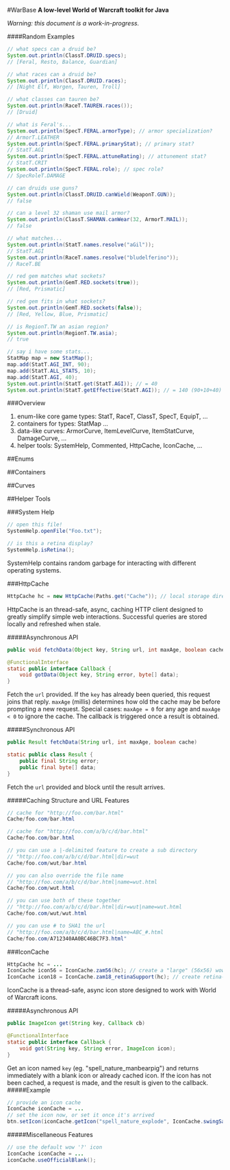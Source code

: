 #WarBase
**A low-level World of Warcraft toolkit for Java**

*Warning: this document is a work-in-progress.*

####Random Examples
```java
// what specs can a druid be?
System.out.println(ClassT.DRUID.specs);
// [Feral, Resto, Balance, Guardian]

// what races can a druid be?
System.out.println(ClassT.DRUID.races);
// [Night Elf, Worgen, Tauren, Troll]

// what classes can tauren be?
System.out.println(RaceT.TAUREN.races());
// [Druid]

// what is Feral's...
System.out.println(SpecT.FERAL.armorType); // armor specialization? 
// ArmorT.LEATHER
System.out.println(SpecT.FERAL.primaryStat); // primary stat?
// StatT.AGI
System.out.println(SpecT.FERAL.attuneRating); // attunement stat?
// StatT.CRIT
System.out.println(SpecT.FERAL.role); // spec role?
// SpecRoleT.DAMAGE

// can druids use guns?
System.out.println(ClassT.DRUID.canWield(WeaponT.GUN));
// false

// can a level 32 shaman use mail armor?
System.out.println(ClassT.SHAMAN.canWear(32, ArmorT.MAIL));
// false

// what matches...
System.out.println(StatT.names.resolve("aGil")); 
// StatT.AGI
System.out.println(RaceT.names.resolve("bludelferino")); 
// RaceT.BE

// red gem matches what sockets?
System.out.println(GemT.RED.sockets(true));
// [Red, Prismatic]

// red gem fits in what sockets?
System.out.println(GemT.RED.sockets(false));
// [Red, Yellow, Blue, Prismatic] 

// is RegionT.TW an asian region?
System.out.println(RegionT.TW.asia);
// true

// say i have some stats...
StatMap map = new StatMap();
map.add(StatT.AGI_INT, 90);
map.add(StatT.ALL_STATS, 10);
map.add(StatT.AGI, 40);
System.out.println(StatT.get(StatT.AGI)); // = 40
System.out.println(StatT.getEffective(StatT.AGI)); // = 140 (90+10+40)

```


###Overview
1. enum-like core game types: StatT, RaceT, ClassT, SpecT, EquipT, ...
2. containers for types: StatMap ...
3. data-like curves: ArmorCurve, ItemLevelCurve, ItemStatCurve, DamageCurve, ...
4. helper tools: SystemHelp, Commented, HttpCache, IconCache, ...



##Enums

##Containers

##Curves

##Helper Tools

###System Help

```java
// open this file!
SystemHelp.openFile("Foo.txt");

// is this a retina display?
SystemHelp.isRetina();

```
SystemHelp contains random garbage for interacting with different operating systems.


###HttpCache
```java
HttpCache hc = new HttpCache(Paths.get("Cache")); // local storage directory
```
HttpCache is an thread-safe, async, caching HTTP client designed to greatly simplify simple web interactions.  Successful queries are stored locally and refreshed when stale.

#####Asynchronous API
```java
public void fetchData(Object key, String url, int maxAge, boolean cache, Callback cb)

@FunctionalInterface
static public interface Callback {
    void gotData(Object key, String error, byte[] data);
}

```
Fetch the `url` provided. If the `key` has already been queried, this request joins that reply.  `maxAge` (millis) determines how old the cache may be before prompting a new request.  Special cases: `maxAge = 0` for any age and `maxAge < 0` to ignore the cache.  The callback is triggered once a result is obtained.

#####Synchronous API
```java
public Result fetchData(String url, int maxAge, boolean cache)

static public class Result {
    public final String error;
    public final byte[] data;
}
```
Fetch the `url` provided and block until the result arrives.  


#####Caching Structure and URL Features
```java
// cache for "http://foo.com/bar.html"
Cache/foo.com/bar.html

// cache for "http://foo.com/a/b/c/d/bar.html"
Cache/foo.com/bar.html

// you can use a |-delimited feature to create a sub directory
// "http://foo.com/a/b/c/d/bar.html|dir=wut
Cache/foo.com/wut/bar.html

// you can also override the file name
// "http://foo.com/a/b/c/d/bar.html|name=wut.html
Cache/foo.com/wut.html

// you can use both of these together
// "http://foo.com/a/b/c/d/bar.html|dir=wut|name=wut.html
Cache/foo.com/wut/wut.html

// you can use # to SHA1 the url
// "http://foo.com/a/b/c/d/bar.html|name=ABC_#.html
Cache/foo.com/A712340AA0BC46BC7F3.html"

```
###IconCache
```java
HttpCache hc = ...
IconCache icon56 = IconCache.zam56(hc); // create a "large" (56x56) wow icon cache
IconCache icon18 = IconCache.zam18_retinaSupport(hc); // create retina-savvy 18x18 (or 36x36) version
```
IconCache is a thread-safe, async icon store designed to work with World of Warcraft icons.

#####Asynchronous API
```java
public ImageIcon get(String key, Callback cb) 

@FunctionalInterface
static public interface Callback {
    void got(String key, String error, ImageIcon icon);
}
```
Get an icon named `key` (eg. "spell_nature_manbearpig") and returns immediately with a blank icon or already cached icon.  If the icon has not been cached, a request is made, and the result is given to the callback.
#####Example
```java
// provide an icon cache
IconCache iconCache = ...
// set the icon now, or set it once it's arrived 
btn.setIcon(iconCache.getIcon("spell_nature_explode", IconCache.swingSafeCallback(btn::setIcon)));
```
#####Miscellaneous Features
```java
// use the default wow '?' icon
IconCache iconCache = ...
iconCache.useOfficialBlank();
```


